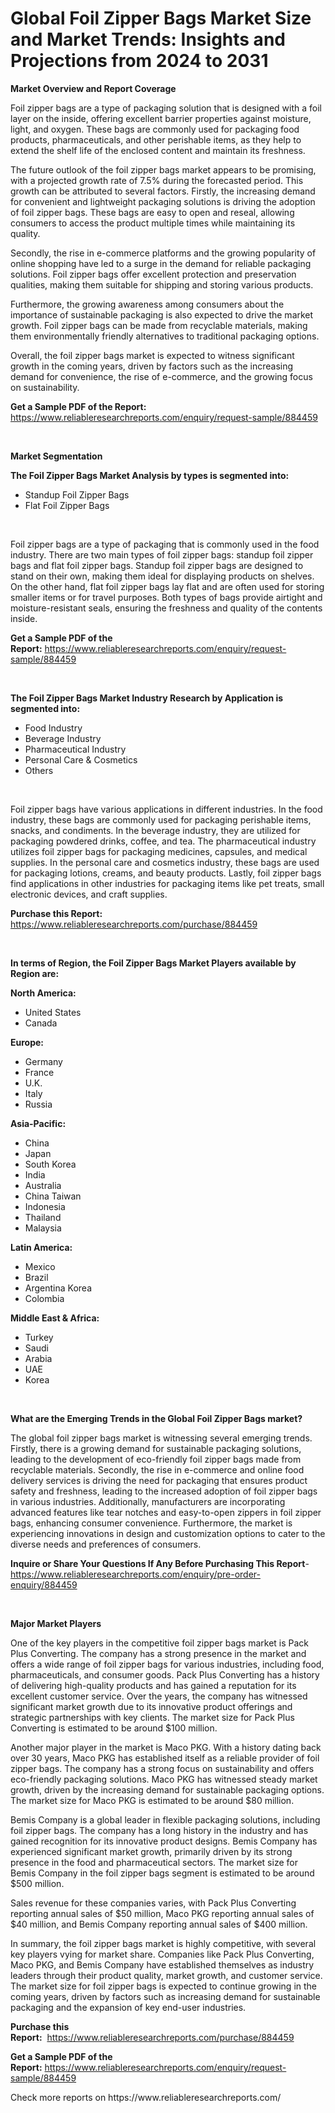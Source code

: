 <p><h1>Global Foil Zipper Bags Market Size and Market Trends: Insights and Projections from 2024 to 2031</h1></p><p><strong>Market Overview and Report Coverage</strong></p>
<p><p>Foil zipper bags are a type of packaging solution that is designed with a foil layer on the inside, offering excellent barrier properties against moisture, light, and oxygen. These bags are commonly used for packaging food products, pharmaceuticals, and other perishable items, as they help to extend the shelf life of the enclosed content and maintain its freshness.</p><p>The future outlook of the foil zipper bags market appears to be promising, with a projected growth rate of 7.5% during the forecasted period. This growth can be attributed to several factors. Firstly, the increasing demand for convenient and lightweight packaging solutions is driving the adoption of foil zipper bags. These bags are easy to open and reseal, allowing consumers to access the product multiple times while maintaining its quality.</p><p>Secondly, the rise in e-commerce platforms and the growing popularity of online shopping have led to a surge in the demand for reliable packaging solutions. Foil zipper bags offer excellent protection and preservation qualities, making them suitable for shipping and storing various products.</p><p>Furthermore, the growing awareness among consumers about the importance of sustainable packaging is also expected to drive the market growth. Foil zipper bags can be made from recyclable materials, making them environmentally friendly alternatives to traditional packaging options.</p><p>Overall, the foil zipper bags market is expected to witness significant growth in the coming years, driven by factors such as the increasing demand for convenience, the rise of e-commerce, and the growing focus on sustainability.</p></p>
<p><strong>Get a Sample PDF of the Report:</strong> <a href="https://www.reliableresearchreports.com/enquiry/request-sample/884459">https://www.reliableresearchreports.com/enquiry/request-sample/884459</a></p>
<p>&nbsp;</p>
<p><strong>Market Segmentation</strong></p>
<p><strong>The Foil Zipper Bags Market Analysis by types is segmented into:</strong></p>
<p><ul><li>Standup Foil Zipper Bags</li><li>Flat Foil Zipper Bags</li></ul></p>
<p>&nbsp;</p>
<p><p>Foil zipper bags are a type of packaging that is commonly used in the food industry. There are two main types of foil zipper bags: standup foil zipper bags and flat foil zipper bags. Standup foil zipper bags are designed to stand on their own, making them ideal for displaying products on shelves. On the other hand, flat foil zipper bags lay flat and are often used for storing smaller items or for travel purposes. Both types of bags provide airtight and moisture-resistant seals, ensuring the freshness and quality of the contents inside.</p></p>
<p><strong>Get a Sample PDF of the Report:</strong>&nbsp;<a href="https://www.reliableresearchreports.com/enquiry/request-sample/884459">https://www.reliableresearchreports.com/enquiry/request-sample/884459</a></p>
<p>&nbsp;</p>
<p><strong>The Foil Zipper Bags Market Industry Research by Application is segmented into:</strong></p>
<p><ul><li>Food Industry</li><li>Beverage Industry</li><li>Pharmaceutical Industry</li><li>Personal Care & Cosmetics</li><li>Others</li></ul></p>
<p>&nbsp;</p>
<p><p>Foil zipper bags have various applications in different industries. In the food industry, these bags are commonly used for packaging perishable items, snacks, and condiments. In the beverage industry, they are utilized for packaging powdered drinks, coffee, and tea. The pharmaceutical industry utilizes foil zipper bags for packaging medicines, capsules, and medical supplies. In the personal care and cosmetics industry, these bags are used for packaging lotions, creams, and beauty products. Lastly, foil zipper bags find applications in other industries for packaging items like pet treats, small electronic devices, and craft supplies.</p></p>
<p><strong>Purchase this Report:</strong>&nbsp; <a href="https://www.reliableresearchreports.com/purchase/884459">https://www.reliableresearchreports.com/purchase/884459</a></p>
<p>&nbsp;</p>
<p><strong>In terms of Region, the Foil Zipper Bags Market Players available by Region are:</strong></p>
<p>
    <p> <strong> North America: </strong>
        <ul>
            <li>United States</li>
            <li>Canada</li>
        </ul>
        </p> 
    <p> <strong> Europe: </strong>
        <ul>
            <li>Germany</li>
            <li>France</li>
            <li>U.K.</li>
            <li>Italy</li>
            <li>Russia</li>
        </ul>
        </p> 
    <p> <strong> Asia-Pacific: </strong>
        <ul>
            <li>China</li>
            <li>Japan</li>
            <li>South Korea</li>
            <li>India</li>
            <li>Australia</li>
            <li>China Taiwan</li>
            <li>Indonesia</li>
            <li>Thailand</li>
            <li>Malaysia</li>
        </ul>
        </p> 
    <p> <strong> Latin America: </strong>
        <ul>
            <li>Mexico</li>
            <li>Brazil</li>
            <li>Argentina Korea</li>
            <li>Colombia</li>
        </ul>
        </p> 
    <p> <strong> Middle East & Africa: </strong>
        <ul>
            <li>Turkey</li>
            <li>Saudi</li>
            <li>Arabia</li>
            <li>UAE</li>
            <li>Korea</li>
        </ul>
    </p>
    </p>
<p>&nbsp;</p>
<p><strong>What are the Emerging Trends in the Global Foil Zipper Bags market?</strong></p>
<p><p>The global foil zipper bags market is witnessing several emerging trends. Firstly, there is a growing demand for sustainable packaging solutions, leading to the development of eco-friendly foil zipper bags made from recyclable materials. Secondly, the rise in e-commerce and online food delivery services is driving the need for packaging that ensures product safety and freshness, leading to the increased adoption of foil zipper bags in various industries. Additionally, manufacturers are incorporating advanced features like tear notches and easy-to-open zippers in foil zipper bags, enhancing consumer convenience. Furthermore, the market is experiencing innovations in design and customization options to cater to the diverse needs and preferences of consumers.</p></p>
<p><strong>Inquire or Share Your Questions If Any Before Purchasing This Report</strong>- <a href="https://www.reliableresearchreports.com/enquiry/pre-order-enquiry/884459">https://www.reliableresearchreports.com/enquiry/pre-order-enquiry/884459</a></p>
<p>&nbsp;</p>
<p><strong>Major Market Players</strong></p>
<p><p>One of the key players in the competitive foil zipper bags market is Pack Plus Converting. The company has a strong presence in the market and offers a wide range of foil zipper bags for various industries, including food, pharmaceuticals, and consumer goods. Pack Plus Converting has a history of delivering high-quality products and has gained a reputation for its excellent customer service. Over the years, the company has witnessed significant market growth due to its innovative product offerings and strategic partnerships with key clients. The market size for Pack Plus Converting is estimated to be around $100 million.</p><p>Another major player in the market is Maco PKG. With a history dating back over 30 years, Maco PKG has established itself as a reliable provider of foil zipper bags. The company has a strong focus on sustainability and offers eco-friendly packaging solutions. Maco PKG has witnessed steady market growth, driven by the increasing demand for sustainable packaging options. The market size for Maco PKG is estimated to be around $80 million.</p><p>Bemis Company is a global leader in flexible packaging solutions, including foil zipper bags. The company has a long history in the industry and has gained recognition for its innovative product designs. Bemis Company has experienced significant market growth, primarily driven by its strong presence in the food and pharmaceutical sectors. The market size for Bemis Company in the foil zipper bags segment is estimated to be around $500 million.</p><p>Sales revenue for these companies varies, with Pack Plus Converting reporting annual sales of $50 million, Maco PKG reporting annual sales of $40 million, and Bemis Company reporting annual sales of $400 million.</p><p>In summary, the foil zipper bags market is highly competitive, with several key players vying for market share. Companies like Pack Plus Converting, Maco PKG, and Bemis Company have established themselves as industry leaders through their product quality, market growth, and customer service. The market size for foil zipper bags is expected to continue growing in the coming years, driven by factors such as increasing demand for sustainable packaging and the expansion of key end-user industries.</p></p>
<p><strong>Purchase this Report:</strong>&nbsp;&nbsp;<a href="https://www.reliableresearchreports.com/purchase/884459">https://www.reliableresearchreports.com/purchase/884459</a></p>
<p></p>
<p><strong>Get a Sample PDF of the Report:</strong>&nbsp;<a href="https://www.reliableresearchreports.com/enquiry/request-sample/884459">https://www.reliableresearchreports.com/enquiry/request-sample/884459</a></p>
<p>Check more reports on https://www.reliableresearchreports.com/</p>